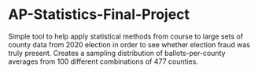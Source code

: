 # AP-Statistics-Final-Project
Simple tool to help apply statistical methods from course to large sets of county data from 2020 election in order to see whether election fraud was truly present. Creates a sampling distribution of ballots-per-county averages from 100 different combinations of 477 counties. 


